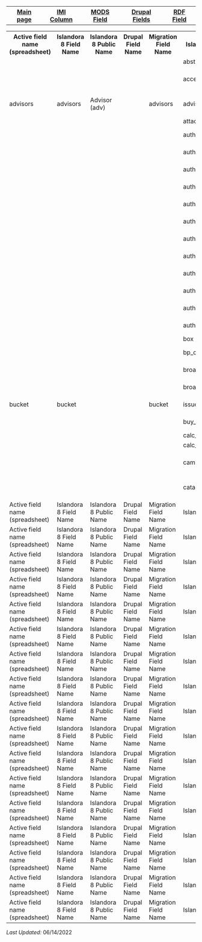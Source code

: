 <!DOCTYPE html>
<html>
<head>

</head>
<body>

<table style="width:100%">
  <tr>
    <th><a href="index.md">Main page</a></th>
	<th><a href="IMI.md">IMI Column</a></th>
    <th><a href="MODS.md">MODS Field</a></th>
	<th><a href="DrupalFields.md">Drupal Fields</a></th>
    <th><a href="RDF.md">RDF Field</a></th>
  </tr>
</table>


<table>
  <tr>
    <th>Active field name (spreadsheet)</th>
    <th>Islandora 8 Field Name</th>
	<th>Islandora 8 Public Name</th>
    <th>Drupal Field Name</th>
	<th>Migration Field Name</th>
	<th>Islandora 7 Field Name</th>
	<th>Islandora 7 Public Name</th>
	<th>BePress Name</th>
	<th>BePress Field Name</th>
	<th>RDA</th>
	<th>MARC</th>
	<th>DACS</th>
	<th>EAD</th>
	<th>MODS</th>
	<th>RDF</th>
	<th>Notes</th>
  </tr>
<tr>
    <td></td>
    <td></td>
	<td></td>
    <td></td>
	<td></td>
	<td>abstract_format</td>
	<td></td>
	<td>abstract_format</td>
	<td></td>
	<td></td>
	<td></td>
	<td></td>
	<td></td>
	<td>abstract</td>
	<td></td>
	<td>Deleted</td>
</tr>
<tr>
    <td></td>
    <td></td>
	<td></td>
    <td></td>
	<td></td>
	<td>accession_number</td>
	<td></td>
	<td>accession_number</td>
	<td>Accession Number</td>
	<td></td>
	<td></td>
	<td></td>
	<td></td>
	<td>identifier</td>
	<td></td>
	<td>Deleted. See field_source</td>
</tr>
<tr>
    <td>advisors</td>
    <td>advisors</td>
	<td>Advisor (adv)</td>
    <td></td>
	<td>advisors</td>
	<td>advisors</td>
	<td>Advisor(s)</td>
	<td>advisor1</td>
	<td>Advisor(s)</td>
	<td>20.1</td>
	<td>700</td>
	<td>12.1</td>
	<td>controlaccess; famname; persname</td>
	<td>name--namePart</td>
	<td>local:adv</td>
</tr>
<tr>
    <td></td>
    <td></td>
	<td></td>
    <td></td>
	<td></td>
	<td>attach_additional_files</td>
	<td></td>
	<td>attach_additional_files</td>
	<td>Additional Files</td>
	<td></td>
	<td></td>
	<td></td>
	<td></td>
	<td>location--url</td>
	<td></td>
</tr>
<tr>
    <td></td>
    <td></td>
	<td></td>
    <td></td>
	<td></td>
	<td>author1_fname</td>
	<td></td>
	<td></td>
	<td></td>
	<td></td>
	<td></td>
	<td></td>
	<td></td>
	<td>name--namePart</td>
	<td></td>
</tr>
<tr>
    <td></td>
    <td></td>
	<td></td>
    <td></td>
	<td></td>
	<td>author1_lname</td>
	<td></td>
	<td></td>
	<td></td>
	<td></td>
	<td></td>
	<td></td>
	<td></td>
	<td>name--namePart</td>
	<td></td>
</tr>
<tr>
    <td></td>
    <td></td>
	<td></td>
    <td></td>
	<td></td>
	<td>author1_mname</td>
	<td></td>
	<td></td>
	<td></td>
	<td></td>
	<td></td>
	<td></td>
	<td></td>
	<td>name--namePart</td>
	<td></td>
</tr>
<tr>
    <td></td>
    <td></td>
	<td></td>
    <td></td>
	<td></td>
	<td>author1_suffix</td>
	<td></td>
	<td></td>
	<td></td>
	<td></td>
	<td></td>
	<td></td>
	<td></td>
	<td>name--namePart</td>
	<td></td>
</tr>
<tr>
    <td></td>
    <td></td>
	<td></td>
    <td></td>
	<td></td>
	<td>author2_fname</td>
	<td></td>
	<td></td>
	<td></td>
	<td></td>
	<td></td>
	<td></td>
	<td></td>
	<td>name--namePart</td>
	<td></td>
</tr>
<tr>
    <td></td>
    <td></td>
	<td></td>
    <td></td>
	<td></td>
	<td>author2_lname</td>
	<td></td>
	<td></td>
	<td></td>
	<td></td>
	<td></td>
	<td></td>
	<td></td>
	<td>name--namePart</td>
	<td></td>
</tr>
<tr>
    <td></td>
    <td></td>
	<td></td>
    <td></td>
	<td></td>
	<td>author2_mname</td>
	<td></td>
	<td></td>
	<td></td>
	<td></td>
	<td></td>
	<td></td>
	<td></td>
	<td>name--namePart</td>
	<td></td>
</tr>
<tr>
    <td></td>
    <td></td>
	<td></td>
    <td></td>
	<td></td>
	<td>author2_suffix</td>
	<td></td>
	<td></td>
	<td></td>
	<td></td>
	<td></td>
	<td></td>
	<td></td>
	<td>name--namePart</td>
	<td></td>
</tr>
<tr>
    <td></td>
    <td></td>
	<td></td>
    <td></td>
	<td></td>
	<td>author3_fname</td>
	<td></td>
	<td></td>
	<td></td>
	<td></td>
	<td></td>
	<td></td>
	<td></td>
	<td>name--namePart</td>
	<td></td>
</tr>
<tr>
    <td></td>
    <td></td>
	<td></td>
    <td></td>
	<td></td>
	<td>author3_lname</td>
	<td></td>
	<td></td>
	<td></td>
	<td></td>
	<td></td>
	<td></td>
	<td></td>
	<td>name--namePart</td>
	<td></td>
</tr>
<tr>
    <td></td>
    <td></td>
	<td></td>
    <td></td>
	<td></td>
	<td>author3_mname</td>
	<td></td>
	<td></td>
	<td></td>
	<td></td>
	<td></td>
	<td></td>
	<td></td>
	<td>name--namePart</td>
	<td></td>
</tr>
<tr>
    <td></td>
    <td></td>
	<td></td>
    <td></td>
	<td></td>
	<td>author3_suffix</td>
	<td></td>
	<td></td>
	<td></td>
	<td></td>
	<td></td>
	<td></td>
	<td></td>
	<td>name--namePart</td>
	<td></td>
</tr>
<tr>
    <td></td>
    <td></td>
	<td></td>
    <td></td>
	<td></td>
	<td>box</td>
	<td></td>
	<td></td>
	<td></td>
	<td></td>
	<td></td>
	<td></td>
	<td></td>
	<td></td>
	<td></td>
	<td>Deleted</td>
</tr>
<tr>
    <td></td>
    <td></td>
	<td></td>
    <td></td>
	<td></td>
	<td>bp_categories</td>
	<td></td>
	<td>bp_categories</td>
	<td>Academic Discipline</td>
	<td></td>
	<td></td>
	<td></td>
	<td></td>
	<td>name--namePart</td>
	<td></td>
	<td>Deleted</td>
</tr>
<tr>
    <td></td>
    <td></td>
	<td></td>
    <td></td>
	<td></td>
	<td>broad_creation_date</td>
	<td></td>
	<td>broad_creation_date</td>
	<td>Broad Date</td>
	<td></td>
	<td></td>
	<td></td>
	<td></td>
	<td>originInfo--dateOther</td>
	<td></td>
	<td>Deleted</td>
</tr>
<tr>
    <td></td>
    <td></td>
	<td></td>
    <td></td>
	<td></td>
	<td>broad_date</td>
	<td></td>
	<td>broad_date</td>
	<td>Broad Date</td>
	<td></td>
	<td></td>
	<td></td>
	<td></td>
	<td>originInfo--dateOther</td>
	<td></td>
	<td>Deleted</td>
</tr>
<tr>
    <td>bucket</td>
    <td>bucket</td>
	<td></td>
    <td></td>
	<td>bucket</td>
	<td>issue</td>
	<td></td>
	<td>issue</td>
	<td>[Unknown]</td>
	<td>2.12</td>
	<td>490--830</td>
	<td></td>
	<td></td>
	<td>relatedItem--note</td>
	<td></td>
	<td></td>
</tr>
<tr>
    <td></td>
    <td></td>
	<td></td>
    <td></td>
	<td></td>
	<td>buy_link</td>
	<td></td>
	<td>buy_link</td>
	<td>BUy Link</td>
	<td></td>
	<td></td>
	<td></td>
	<td></td>
	<td>relatedItem--location--url</td>
	<td></td>
	<td>Deleted</td>
</tr>
<tr>
    <td></td>
    <td></td>
	<td></td>
    <td></td>
	<td></td>
	<td>calc_thumbnail_image_url</td>
	<td></td>
	<td></td>
	<td>calc_thumbnail_image_url</td>
	<td></td>
	<td></td>
	<td></td>
	<td></td>
	<td>location--url</td>
	<td></td>
	<td>Deleted</td>
</tr>
<tr>
    <td></td>
    <td></td>
	<td></td>
    <td></td>
	<td></td>
	<td>calc_url</td>
	<td></td>
	<td>calc_url</td>
	<td></td>
	<td></td>
	<td></td>
	<td></td>
	<td></td>
	<td>location--url</td>
	<td></td>
	<td>Deleted</td>
</tr>
<tr>
    <td></td>
    <td></td>
	<td></td>
    <td></td>
	<td></td>
	<td>campus_location</td>
	<td></td>
	<td>campus_location<td>
	<td>Campus Location</td>
	<td></td>
	<td></td>
	<td></td>
	<td>location--physicalLocation</td>
	<td></td>
	<td>Deleted. See field_source</td>
</tr>
<tr>
    <td></td>
    <td></td>
	<td></td>
    <td></td>
	<td></td>
	<td>catalog_id</td>
	<td></td>
	<td>catalog_id</td>
	<td>Maxey Catalog Number</td>
	<td></td>
	<td></td>
	<td></td>
	<td></td>
	<td>identifier</td>
	<td></td>
	<td>Deleted. See field_source</td>
</tr>
<tr>
    <td>Active field name (spreadsheet)</td>
    <td>Islandora 8 Field Name</td>
	<td>Islandora 8 Public Name</td>
    <td>Drupal Field Name</td>
	<td>Migration Field Name</td>
	<td>Islandora 7 Field Name</td>
	<td>Islandora 7 Public Name</td>
	<td>BePress Name</td>
	<td>BePress Field Name</td>
	<td>RDA</td>
	<td>MARC</td>
	<td>DACS</td>
	<td>EAD</td>
	<td>MODS</td>
	<td>RDF</td>
	<td>Note</td>
</tr>
<tr>
    <td>Active field name (spreadsheet)</td>
    <td>Islandora 8 Field Name</td>
	<td>Islandora 8 Public Name</td>
    <td>Drupal Field Name</td>
	<td>Migration Field Name</td>
	<td>Islandora 7 Field Name</td>
	<td>Islandora 7 Public Name</td>
	<td>BePress Name</td>
	<td>BePress Field Name</td>
	<td>RDA</td>
	<td>MARC</td>
	<td>DACS</td>
	<td>EAD</td>
	<td>MODS</td>
	<td>RDF</td>
	<td>Note</td>
</tr>
<tr>
    <td>Active field name (spreadsheet)</td>
    <td>Islandora 8 Field Name</td>
	<td>Islandora 8 Public Name</td>
    <td>Drupal Field Name</td>
	<td>Migration Field Name</td>
	<td>Islandora 7 Field Name</td>
	<td>Islandora 7 Public Name</td>
	<td>BePress Name</td>
	<td>BePress Field Name</td>
	<td>RDA</td>
	<td>MARC</td>
	<td>DACS</td>
	<td>EAD</td>
	<td>MODS</td>
	<td>RDF</td>
	<td>Note</td>
</tr>
<tr>
    <td>Active field name (spreadsheet)</td>
    <td>Islandora 8 Field Name</td>
	<td>Islandora 8 Public Name</td>
    <td>Drupal Field Name</td>
	<td>Migration Field Name</td>
	<td>Islandora 7 Field Name</td>
	<td>Islandora 7 Public Name</td>
	<td>BePress Name</td>
	<td>BePress Field Name</td>
	<td>RDA</td>
	<td>MARC</td>
	<td>DACS</td>
	<td>EAD</td>
	<td>MODS</td>
	<td>RDF</td>
	<td>Note</td>
</tr>
<tr>
    <td>Active field name (spreadsheet)</td>
    <td>Islandora 8 Field Name</td>
	<td>Islandora 8 Public Name</td>
    <td>Drupal Field Name</td>
	<td>Migration Field Name</td>
	<td>Islandora 7 Field Name</td>
	<td>Islandora 7 Public Name</td>
	<td>BePress Name</td>
	<td>BePress Field Name</td>
	<td>RDA</td>
	<td>MARC</td>
	<td>DACS</td>
	<td>EAD</td>
	<td>MODS</td>
	<td>RDF</td>
	<td>Note</td>
</tr>
<tr>
    <td>Active field name (spreadsheet)</td>
    <td>Islandora 8 Field Name</td>
	<td>Islandora 8 Public Name</td>
    <td>Drupal Field Name</td>
	<td>Migration Field Name</td>
	<td>Islandora 7 Field Name</td>
	<td>Islandora 7 Public Name</td>
	<td>BePress Name</td>
	<td>BePress Field Name</td>
	<td>RDA</td>
	<td>MARC</td>
	<td>DACS</td>
	<td>EAD</td>
	<td>MODS</td>
	<td>RDF</td>
	<td>Note</td>
</tr>
<tr>
    <td>Active field name (spreadsheet)</td>
    <td>Islandora 8 Field Name</td>
	<td>Islandora 8 Public Name</td>
    <td>Drupal Field Name</td>
	<td>Migration Field Name</td>
	<td>Islandora 7 Field Name</td>
	<td>Islandora 7 Public Name</td>
	<td>BePress Name</td>
	<td>BePress Field Name</td>
	<td>RDA</td>
	<td>MARC</td>
	<td>DACS</td>
	<td>EAD</td>
	<td>MODS</td>
	<td>RDF</td>
	<td>Note</td>
</tr>
<tr>
    <td>Active field name (spreadsheet)</td>
    <td>Islandora 8 Field Name</td>
	<td>Islandora 8 Public Name</td>
    <td>Drupal Field Name</td>
	<td>Migration Field Name</td>
	<td>Islandora 7 Field Name</td>
	<td>Islandora 7 Public Name</td>
	<td>BePress Name</td>
	<td>BePress Field Name</td>
	<td>RDA</td>
	<td>MARC</td>
	<td>DACS</td>
	<td>EAD</td>
	<td>MODS</td>
	<td>RDF</td>
	<td>Note</td>
</tr>
<tr>
    <td>Active field name (spreadsheet)</td>
    <td>Islandora 8 Field Name</td>
	<td>Islandora 8 Public Name</td>
    <td>Drupal Field Name</td>
	<td>Migration Field Name</td>
	<td>Islandora 7 Field Name</td>
	<td>Islandora 7 Public Name</td>
	<td>BePress Name</td>
	<td>BePress Field Name</td>
	<td>RDA</td>
	<td>MARC</td>
	<td>DACS</td>
	<td>EAD</td>
	<td>MODS</td>
	<td>RDF</td>
	<td>Note</td>
</tr>
<tr>
    <td>Active field name (spreadsheet)</td>
    <td>Islandora 8 Field Name</td>
	<td>Islandora 8 Public Name</td>
    <td>Drupal Field Name</td>
	<td>Migration Field Name</td>
	<td>Islandora 7 Field Name</td>
	<td>Islandora 7 Public Name</td>
	<td>BePress Name</td>
	<td>BePress Field Name</td>
	<td>RDA</td>
	<td>MARC</td>
	<td>DACS</td>
	<td>EAD</td>
	<td>MODS</td>
	<td>RDF</td>
	<td>Note</td>
</tr>
<tr>
    <td>Active field name (spreadsheet)</td>
    <td>Islandora 8 Field Name</td>
	<td>Islandora 8 Public Name</td>
    <td>Drupal Field Name</td>
	<td>Migration Field Name</td>
	<td>Islandora 7 Field Name</td>
	<td>Islandora 7 Public Name</td>
	<td>BePress Name</td>
	<td>BePress Field Name</td>
	<td>RDA</td>
	<td>MARC</td>
	<td>DACS</td>
	<td>EAD</td>
	<td>MODS</td>
	<td>RDF</td>
	<td>Note</td>
</tr>
<tr>
    <td>Active field name (spreadsheet)</td>
    <td>Islandora 8 Field Name</td>
	<td>Islandora 8 Public Name</td>
    <td>Drupal Field Name</td>
	<td>Migration Field Name</td>
	<td>Islandora 7 Field Name</td>
	<td>Islandora 7 Public Name</td>
	<td>BePress Name</td>
	<td>BePress Field Name</td>
	<td>RDA</td>
	<td>MARC</td>
	<td>DACS</td>
	<td>EAD</td>
	<td>MODS</td>
	<td>RDF</td>
	<td>Note</td>
</tr>
<tr>
    <td>Active field name (spreadsheet)</td>
    <td>Islandora 8 Field Name</td>
	<td>Islandora 8 Public Name</td>
    <td>Drupal Field Name</td>
	<td>Migration Field Name</td>
	<td>Islandora 7 Field Name</td>
	<td>Islandora 7 Public Name</td>
	<td>BePress Name</td>
	<td>BePress Field Name</td>
	<td>RDA</td>
	<td>MARC</td>
	<td>DACS</td>
	<td>EAD</td>
	<td>MODS</td>
	<td>RDF</td>
	<td>Note</td>
</tr>
<tr>
    <td>Active field name (spreadsheet)</td>
    <td>Islandora 8 Field Name</td>
	<td>Islandora 8 Public Name</td>
    <td>Drupal Field Name</td>
	<td>Migration Field Name</td>
	<td>Islandora 7 Field Name</td>
	<td>Islandora 7 Public Name</td>
	<td>BePress Name</td>
	<td>BePress Field Name</td>
	<td>RDA</td>
	<td>MARC</td>
	<td>DACS</td>
	<td>EAD</td>
	<td>MODS</td>
	<td>RDF</td>
	<td>Note</td>
</tr>
<tr>
    <td>Active field name (spreadsheet)</td>
    <td>Islandora 8 Field Name</td>
	<td>Islandora 8 Public Name</td>
    <td>Drupal Field Name</td>
	<td>Migration Field Name</td>
	<td>Islandora 7 Field Name</td>
	<td>Islandora 7 Public Name</td>
	<td>BePress Name</td>
	<td>BePress Field Name</td>
	<td>RDA</td>
	<td>MARC</td>
	<td>DACS</td>
	<td>EAD</td>
	<td>MODS</td>
	<td>RDF</td>
	<td>Note</td>
</tr>
<tr>
    <td>Active field name (spreadsheet)</td>
    <td>Islandora 8 Field Name</td>
	<td>Islandora 8 Public Name</td>
    <td>Drupal Field Name</td>
	<td>Migration Field Name</td>
	<td>Islandora 7 Field Name</td>
	<td>Islandora 7 Public Name</td>
	<td>BePress Name</td>
	<td>BePress Field Name</td>
	<td>RDA</td>
	<td>MARC</td>
	<td>DACS</td>
	<td>EAD</td>
	<td>MODS</td>
	<td>RDF</td>
	<td>Note</td>
</tr>


<tr>
    <td>Active field name (spreadsheet)</td>
    <td>Islandora 8 Field Name</td>
	<td>Islandora 8 Public Name</td>
    <td>Drupal Field Name</td>
	<td>Migration Field Name</td>
	<td>Islandora 7 Field Name</td>
	<td>Islandora 7 Public Name</td>
	<td>BePress Name</td>
	<td>BePress Field Name</td>
	<td>RDA</td>
	<td>MARC</td>
	<td>DACS</td>
	<td>EAD</td>
	<td>MODS</td>
	<td>RDF</td>
	<td>Note</td>
</tr>
</table>
<dl>
	<p><i>Last Updated: </i>06/14/2022</p>
</dl>
</body>
</html>
